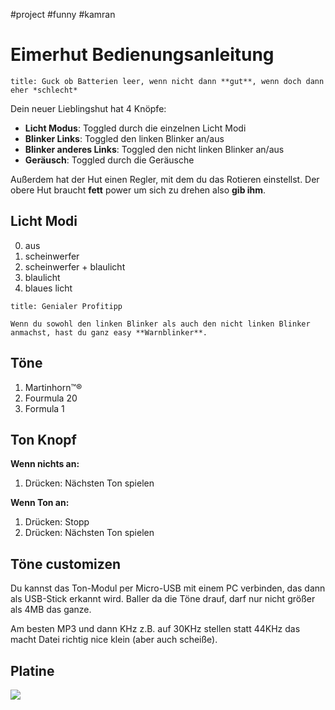 #project #funny #kamran
# Eimerhut Bedienungsanleitung

```ad-warning
title: Guck ob Batterien leer, wenn nicht dann **gut**, wenn doch dann eher *schlecht*

```

Dein neuer  Lieblingshut hat 4 Knöpfe:
- **Licht Modus**: Toggled durch die einzelnen Licht Modi
- **Blinker Links**: Toggled den linken Blinker an/aus
- **Blinker anderes Links**: Toggled den nicht linken Blinker an/aus
- **Geräusch**: Toggled durch die Geräusche

Außerdem hat der Hut einen Regler, mit dem du das Rotieren einstellst.
Der obere Hut braucht **fett** power um sich zu drehen also **gib ihm**.

## Licht Modi

0. aus
1. scheinwerfer
2. scheinwerfer + blaulicht
3. blaulicht
4. blaues licht


```ad-info
title: Genialer Profitipp

Wenn du sowohl den linken Blinker als auch den nicht linken Blinker anmachst, hast du ganz easy **Warnblinker**.
```


## Töne

1. Martinhorn™®
2. Fourmula 20
3. Formula 1

## Ton Knopf

**Wenn nichts an:**
1. Drücken: Nächsten Ton spielen
	
**Wenn Ton an:**
1. Drücken: Stopp
2. Drücken: Nächsten Ton spielen

## Töne customizen

Du kannst das Ton-Modul per Micro-USB mit einem PC verbinden, das dann als USB-Stick erkannt wird. Baller da die Töne drauf, darf nur nicht größer als 4MB das ganze.

Am besten MP3 und dann KHz z.B. auf 30KHz stellen statt 44KHz das macht Datei richtig nice klein (aber auch scheiße).


## Platine

![](Platine.png)